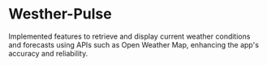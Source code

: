 # Westher-Pulse
Implemented features to retrieve and display current weather conditions and forecasts using APIs such as Open Weather Map, enhancing the app's accuracy and reliability.
